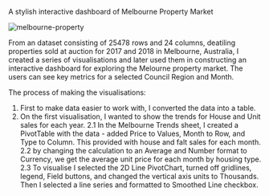 A stylish interactive dashboard of Melbourne Property Market


![melbourne-property](https://github.com/tonCodesData/melbourne-property-auction-report-Excel/assets/124179394/de12a80a-32b5-4d59-afb0-4e3245343a35)


From an dataset consisting of 25478 rows and 24 columns, deatiling properties sold at auction for 2017 and 2018 in Melbourne, Australia, I created a series of visualisations and later used them in constructing an interactive dashboard for exploring the Melourne property market. The users can see key metrics for a selected Council Region and Month.   

The process of making the visualisations: 
1. First to make data easier to work with, I converted the data into a table. 
2. On the first visualisation, I wanted to show the trends for House and Unit sales for each year. 
2.1 In the Melbourne Trends sheet, I created a PivotTable with the data - added Price to Values, Month to Row, and Type to Column. This provided with house and falt sales for each month. 
2.2 by changing the calculation to an Average and Number format to Currency, we get the average unit price for each month by housing type. 
2.3 To visualise I selected the 2D Line PivotChart, turned off gridlines, legend, Field buttons, and changed the vertical axis units to Thousands. Then I selected a line series and formatted to Smoothed Line checkbox. 


